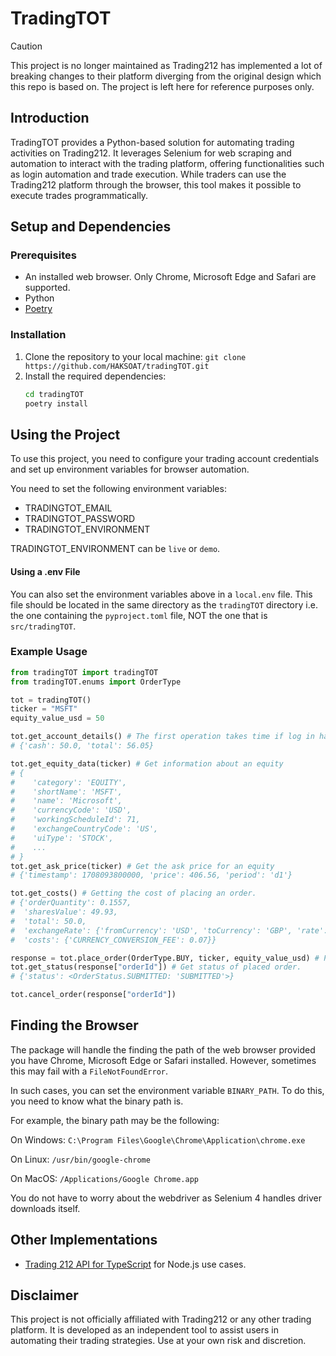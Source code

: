 # TradingTOT

> [!CAUTION]
> This project is no longer maintained as Trading212 has implemented a lot of breaking changes to their platform diverging from the original design which this repo is based on. The project is left here for reference purposes only.

## Introduction
TradingTOT provides a Python-based solution for automating trading activities on Trading212. 
It leverages Selenium for web scraping and automation to interact with the trading platform, offering functionalities such as login automation and trade execution. 
While traders can use the Trading212 platform through the browser, this tool makes it possible to execute trades programmatically.

## Setup and Dependencies
### Prerequisites
- An installed web browser. Only Chrome, Microsoft Edge and Safari are supported.
- Python
- [Poetry](https://python-poetry.org/docs/)

### Installation
1. Clone the repository to your local machine: `git clone https://github.com/HAKSOAT/tradingTOT.git`
2. Install the required dependencies:
   ```sh
   cd tradingTOT
   poetry install
   ```

## Using the Project
To use this project, you need to configure your trading account credentials and set up environment variables for browser automation. 

You need to set the following environment variables:
- TRADINGTOT_EMAIL
- TRADINGTOT_PASSWORD
- TRADINGTOT_ENVIRONMENT

TRADINGTOT_ENVIRONMENT can be `live` or `demo`.

#### Using a .env File

You can also set the environment variables above in a `local.env` file. 
This file should be located in the same directory as the `tradingTOT` directory i.e. the one containing the `pyproject.toml` file, NOT the one that is `src/tradingTOT`.

### Example Usage

```python
from tradingTOT import tradingTOT
from tradingTOT.enums import OrderType

tot = tradingTOT()
ticker = "MSFT"
equity_value_usd = 50

tot.get_account_details() # The first operation takes time if log in has never happened on this machine, or the existing token has expired.
# {'cash': 50.0, 'total': 56.05}

tot.get_equity_data(ticker) # Get information about an equity
# {
#    'category': 'EQUITY',
#    'shortName': 'MSFT',
#    'name': 'Microsoft',
#    'currencyCode': 'USD',
#    'workingScheduleId': 71,
#    'exchangeCountryCode': 'US',
#    'uiType': 'STOCK',
#    ...
# }
tot.get_ask_price(ticker) # Get the ask price for an equity
# {'timestamp': 1708093800000, 'price': 406.56, 'period': 'd1'}

tot.get_costs() # Getting the cost of placing an order.
# {'orderQuantity': 0.1557,
#  'sharesValue': 49.93,
#  'total': 50.0,
#  'exchangeRate': {'fromCurrency': 'USD', 'toCurrency': 'GBP', 'rate': 0.79348},
#  'costs': {'CURRENCY_CONVERSION_FEE': 0.07}}

response = tot.place_order(OrderType.BUY, ticker, equity_value_usd) # Place a buy order. Use OrderType.SELL for selling.
tot.get_status(response["orderId"]) # Get status of placed order.
# {'status': <OrderStatus.SUBMITTED: 'SUBMITTED'>}

tot.cancel_order(response["orderId"])
```


## Finding the Browser

The package will handle the finding the path of the web browser provided you have Chrome, Microsoft Edge or Safari installed. 
However, sometimes this may fail with a `FileNotFoundError`. 

In such cases, you can set the environment variable `BINARY_PATH`. To do this, you need to know what the binary path is.

For example, the binary path may be the following:

On Windows: `C:\Program Files\Google\Chrome\Application\chrome.exe`

On Linux: `/usr/bin/google-chrome`

On MacOS: `/Applications/Google Chrome.app`

You do not have to worry about the webdriver as Selenium 4 handles driver downloads itself.

## Other Implementations

- [Trading 212 API for TypeScript](https://github.com/bennycode/trading212-api) for Node.js use cases.

## Disclaimer
This project is not officially affiliated with Trading212 or any other trading platform. It is developed as an independent tool to assist users in automating their trading strategies. Use at your own risk and discretion.